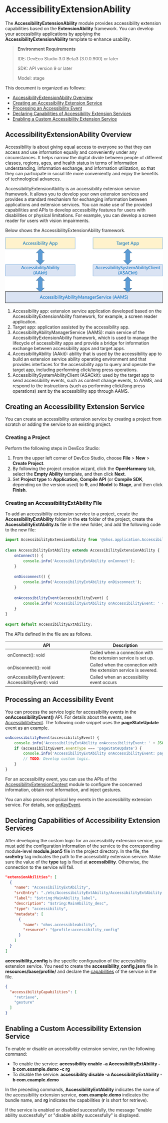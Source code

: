 # AccessibilityExtensionAbility

The **AccessibilityExtensionAbility** module provides accessibility extension capabilities based on the **ExtensionAbility** framework. You can develop your accessibility applications by applying the **AccessibilityExtensionAbility** template to enhance usability.

> **Environment Requirements**
>
> IDE: DevEco Studio 3.0 Beta3 (3.0.0.900) or later
>
> SDK: API version 9 or later
>
> Model: stage

This document is organized as follows:

- [AccessibilityExtensionAbility Overview](#accessibilityextensionability-overview)
- [Creating an Accessibility Extension Service](#creating-an-accessibility-extension-service)
- [Processing an Accessibility Event](#processing-an-accessibility-event)
- [Declaring Capabilities of Accessibility Extension Services](#declaring-capabilities-of-accessibility-extension-services)
- [Enabling a Custom Accessibility Extension Service](#enabling-a-custom-accessibility-extension-service)

## AccessibilityExtensionAbility Overview

Accessibility is about giving equal access to everyone so that they can access and use information equally and conveniently under any circumstances. It helps narrow the digital divide between people of different classes, regions, ages, and health status in terms of information understanding, information exchange, and information utilization, so that they can participate in social life more conveniently and enjoy the benefits of technological advances.

AccessibilityExtensionAbility is an accessibility extension service framework. It allows you to develop your own extension services and provides a standard mechanism for exchanging information between applications and extension services. You can make use of the provided capabilities and APIs to develop accessibility features for users with disabilities or physical limitations. For example, you can develop a screen reader for users with vision impairments.

Below shows the AccessibilityExtensionAbility framework.

![AccessibilityFramework](figures/AccessibilityFramework.png)

1. Accessibility app: extension service application developed based on the AccessibilityExtensionAbility framework, for example, a screen reader application.
2. Target app: application assisted by the accessibility app.
3. AccessibilityAbilityManagerService (AAMS): main service of the AccessibilityExtensionAbility framework, which is used to manage the lifecycle of accessibility apps and provide a bridge for information exchange between accessibility apps and target apps.
4. AccessibilityAbility (AAkit): ability that is used by the accessibility app to build an extension service ability operating environment and that provides interfaces for the accessibility app to query and operate the target app, including performing click/long press operations.
5. AccessibilitySystemAbilityClient (ASACkit): used by the target app to send accessibility events, such as content change events, to AAMS, and respond to the instructions (such as performing click/long press operations) sent by the accessibility app through AAMS.

## Creating an Accessibility Extension Service

You can create an accessibility extension service by creating a project from scratch or adding the service to an existing project.

### Creating a Project

Perform the following steps in DevEco Studio:
1. From the upper left corner of DevEco Studio, choose **File** > **New** > **Create Project**.
2. By following the project creation wizard, click the **OpenHarmony** tab, select the **Empty Ability** template, and then click **Next**.
3. Set **Project type** to **Application**, **Compile API** (or **Compile SDK**, depending on the version used) to **9**, and **Model** to **Stage**, and then click **Finish**.

### Creating an AccessibilityExtAbility File

To add an accessibility extension service to a project, create the **AccessibilityExtAbility** folder in the **ets** folder of the project, create the **AccessibilityExtAbility.ts** file in the new folder, and add the following code to the new file:

```typescript
import AccessibilityExtensionAbility from '@ohos.application.AccessibilityExtensionAbility';

class AccessibilityExtAbility extends AccessibilityExtensionAbility {
    onConnect() {
        console.info('AccessibilityExtAbility onConnect');
    }

    onDisconnect() {
        console.info('AccessibilityExtAbility onDisconnect');
    }

    onAccessibilityEvent(accessibilityEvent) {
        console.info('AccessibilityExtAbility onAccessibilityEvent: ' + JSON.stringify(accessibilityEvent));
    }
}

export default AccessibilityExtAbility;
```

The APIs defined in the file are as follows.

| API| Description|
| ---- | ---- |
| onConnect(): void | Called when a connection with the extension service is set up.|
| onDisconnect(): void | Called when the connection with the extension service is severed.|
| onAccessibilityEvent(event: AccessibilityEvent): void | Called when an accessibility event occurs|

## Processing an Accessibility Event

You can process the service logic for accessibility events in the **onAccessibilityEvent()** API. For details about the events, see [AccessibilityEvent](../reference/apis/js-apis-application-accessibilityExtensionAbility.md#accessibilityevent). The following code snippet uses the **pageStateUpdate** event as an example.

```typescript
onAccessibilityEvent(accessibilityEvent) {
    console.info('AccessibilityExtAbility onAccessibilityEvent: ' + JSON.stringify(accessibilityEvent));
    if (accessibilityEvent.eventType === 'pageStateUpdate') {
        console.info('AccessibilityExtAbility onAccessibilityEvent: pageStateUpdate');
        // TODO: Develop custom logic.
    }
}
```
For an accessibility event, you can use the APIs of the [AccessibilityExtensionContext](../reference/apis/js-apis-inner-application-accessibilityExtensionContext.md) module to configure the concerned information, obtain root information, and inject gestures.

You can also process physical key events in the accessibility extension service. For details, see [onKeyEvent](../reference/apis/js-apis-application-accessibilityExtensionAbility.md#accessibilityextensionabilityonkeyevent).

## Declaring Capabilities of Accessibility Extension Services

After developing the custom logic for an accessibility extension service, you must add the configuration information of the service to the corresponding module-level **module.json5** file in the project directory. In the file, the **srcEntry** tag indicates the path to the accessibility extension service. Make sure the value of the **type** tag is fixed at **accessibility**. Otherwise, the connection to the service will fail.

```json
"extensionAbilities": [
  {
    "name": "AccessibilityExtAbility",
    "srcEntry": "./ets/AccessibilityExtAbility/AccessibilityExtAbility.ts",
    "label": "$string:MainAbility_label",
    "description": "$string:MainAbility_desc",
    "type": "accessibility",
    "metadata": [
      {
        "name": "ohos.accessibleability",
        "resource": "$profile:accessibility_config"
      }
    ]
  }
]
```
**accessibility_config** is the specific configuration of the accessibility extension service. You need to create the **accessibility_config.json** file in **resources/base/profile/** and declare the [capabilities](../reference/apis/js-apis-accessibility.md#capability) of the service in the file.
```json
{
  "accessibilityCapabilities": [
    "retrieve",
    "gesture"
  ]
}
```
## Enabling a Custom Accessibility Extension Service

To enable or disable an accessibility extension service, run the following command:
- To enable the service: **accessibility enable -a AccessibilityExtAbility -b com.example.demo -c rg**
- To disable the service: **accessibility disable -a AccessibilityExtAbility -b com.example.demo**

In the preceding commands, **AccessibilityExtAbility** indicates the name of the accessibility extension service, **com.example.demo** indicates the bundle name, and **rg** indicates the capabilities (**r** is short for retrieve).

If the service is enabled or disabled successfully, the message "enable ability successfully" or "disable ability successfully" is displayed.

